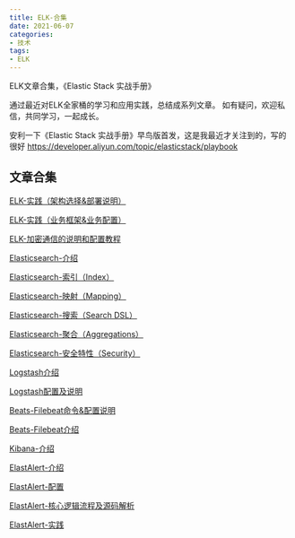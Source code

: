 ```yaml
---
title: ELK-合集
date: 2021-06-07
categories:
- 技术
tags:
- ELK
---
```


ELK文章合集，《Elastic Stack 实战手册》

<!-- more -->
通过最近对ELK全家桶的学习和应用实践，总结成系列文章。
如有疑问，欢迎私信，共同学习，一起成长。

安利一下《Elastic Stack 实战手册》早鸟版首发，这是我最近才关注到的，写的很好
https://developer.aliyun.com/topic/elasticstack/playbook

## 文章合集

[ELK-实践（架构选择&部署说明）](http://mp.weixin.qq.com/s?__biz=Mzg3MTMzNzM3NA==&mid=2247483825&idx=1&sn=c0ee14f7a3ba2f711e69b8b0a4404cde&chksm=ce815d40f9f6d456ef4b34fdac70983da494c6c9ae2e3ab3d8049a9f8c6546a89e295e9e158a#rd)

[ELK-实践（业务框架&业务配置）](http://mp.weixin.qq.com/s?__biz=Mzg3MTMzNzM3NA==&mid=2247483834&idx=1&sn=f8017c717e356b59e4ef8466765e8627&chksm=ce815d4bf9f6d45d25a4ed069e16cc2a84c5cfde73fa24d0849bb88865351ded6945a73bf872#rd)

[ELK-加密通信的说明和配置教程](http://mp.weixin.qq.com/s?__biz=Mzg3MTMzNzM3NA==&mid=2247483779&idx=1&sn=6045a654a38601d746336b1a6d868a60&chksm=ce815d72f9f6d46462fa9c5baef1838828d59127b32b3f6fc0282925677e9db12ef86ebae128#rd)



[Elasticsearch-介绍](http://mp.weixin.qq.com/s?__biz=Mzg3MTMzNzM3NA==&mid=2247483729&idx=1&sn=ca15c6ec94fc9b7ffdacb98d75f61d5d&chksm=ce815da0f9f6d4b614bde8ef625997f422328f1ae4c565b7fd37ba55bc92784fa6ac97084421#rd)

[Elasticsearch-索引（Index）](http://mp.weixin.qq.com/s?__biz=Mzg3MTMzNzM3NA==&mid=2247483738&idx=1&sn=ce7d41e234be487049e31c6df194caf7&chksm=ce815dabf9f6d4bd2aa099c8eb2aebb14470b829b24949799a247ecbbacfe599475a138c1046#rd)

[Elasticsearch-映射（Mapping）](http://mp.weixin.qq.com/s?__biz=Mzg3MTMzNzM3NA==&mid=2247483734&idx=1&sn=47218443301f9a281d17f871e84d9316&chksm=ce815da7f9f6d4b149d980d2118a3f713a305e8793f10f2ee2a5b64e3b1c71f0a4ac697886c9#rd)

[Elasticsearch-搜索（Search DSL）](http://mp.weixin.qq.com/s?__biz=Mzg3MTMzNzM3NA==&mid=2247483750&idx=1&sn=e2b51357e801a7c8a0c7ef70b10367ea&chksm=ce815d97f9f6d4815b735a2a26c09ec3582f0922fad400ef8aeae9934f2587150d4926567694#rd)

[Elasticsearch-聚合（Aggregations）](http://mp.weixin.qq.com/s?__biz=Mzg3MTMzNzM3NA==&mid=2247483754&idx=1&sn=507a348902d4006fc91ddc635919b7d2&chksm=ce815d9bf9f6d48d4fe38b7298d83b1441afbd9842f06ed060cfbd15fc49980d2de3eb8c3748#rd)

[Elasticsearch-安全特性（Security）](http://mp.weixin.qq.com/s?__biz=Mzg3MTMzNzM3NA==&mid=2247483758&idx=1&sn=2199dc453f358f039c74b83879e894d4&chksm=ce815d9ff9f6d48916e3590a46d4b4e1ae30770cd79ae971d9ca2d1f233634424853fa489aca#rd)



[Logstash介绍](http://mp.weixin.qq.com/s?__biz=Mzg3MTMzNzM3NA==&mid=2247483713&idx=1&sn=cd942045fc334d618065e269581e1498&chksm=ce815db0f9f6d4a6f666783535d8e705692d82a819998251d6dc0d46661c06b9962d29b10371#rd)

[Logstash配置及说明](http://mp.weixin.qq.com/s?__biz=Mzg3MTMzNzM3NA==&mid=2247483718&idx=1&sn=e71a8d1d9ee2442ef2d692f3ea8d072b&chksm=ce815db7f9f6d4a1c208731b20305a85aa3518a5794b0c5be46263d265bb7ea273713c9d31b6#rd)



[Beats-Filebeat命令&配置说明](http://mp.weixin.qq.com/s?__biz=Mzg3MTMzNzM3NA==&mid=2247483769&idx=1&sn=372fac436174074cd5835fde821f7291&chksm=ce815d88f9f6d49e3b87ed06d5699e62fd41277b5d4d5749a9549bcc4a9f3630e7025c0c58d3#rd)

[Beats-Filebeat介绍](http://mp.weixin.qq.com/s?__biz=Mzg3MTMzNzM3NA==&mid=2247483765&idx=1&sn=bbf6ef6a206adb251dabbc3bd5d044f3&chksm=ce815d84f9f6d4922bddd77f57689db5bea50e3a1dbb7b86f5255dc85174de34ed9508ac645b#rd)



[Kibana-介绍](http://mp.weixin.qq.com/s?__biz=Mzg3MTMzNzM3NA==&mid=2247483774&idx=1&sn=e457027dd104cedd57bad60614818366&chksm=ce815d8ff9f6d4997ecd614ba6e14077cf2bb13f83f0d1889e225014776a3b8f62fe251113b2#rd)



[ElastAlert-介绍](http://mp.weixin.qq.com/s?__biz=Mzg3MTMzNzM3NA==&mid=2247483840&idx=1&sn=f95a5fc49236bda17a664bd06c801ef2&chksm=ce815d31f9f6d4273d4d4742da8e053b3effe16f0049497b51c5e40836b6a11b5b4126f712b8#rd)

[ElastAlert-配置](http://mp.weixin.qq.com/s?__biz=Mzg3MTMzNzM3NA==&mid=2247483845&idx=1&sn=7b43e00a5013fa1076cee4511888b6fe&chksm=ce815d34f9f6d422a8580266879d463f436fd5a9c8a71a200632a354c0c4106189203afc9d2a#rd)

[ElastAlert-核心逻辑流程及源码解析](http://mp.weixin.qq.com/s?__biz=Mzg3MTMzNzM3NA==&mid=2247483851&idx=1&sn=99b9d80c03e57fe2234b555ecb35a705&chksm=ce815d3af9f6d42c3c219d838670993590a158127dc0bc78182920d7b78a1aeb8eac173d6c18#rd)

[ElastAlert-实践](http://mp.weixin.qq.com/s?__biz=Mzg3MTMzNzM3NA==&mid=2247483881&idx=1&sn=2c745e2184b0d8432a917eb18abde348&chksm=ce815d18f9f6d40ea1c04706c29f4963dc7c743ffe348842bd59d5da14e94523e13e48017d8f#rd)


